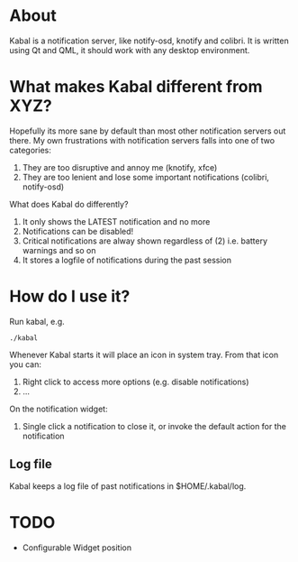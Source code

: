 
# About

Kabal is a notification server, like notify-osd, knotify and colibri. It is written
using Qt and QML, it should work with any desktop environment.


# What makes Kabal different from XYZ?

Hopefully its more sane by default than most other notification servers out there. My own
frustrations with notification servers falls into one of two categories:

1. They are too disruptive and annoy me (knotify, xfce)
2. They are too lenient and lose some important 
   notifications (colibri, notify-osd)

What does Kabal do differently?

1. It only shows the LATEST notification and no more
2. Notifications can be disabled!
3. Critical notifications are alway shown regardless
   of (2) i.e. battery warnings and so on
4. It stores a logfile of notifications during the
   past session

# How do I use it?

Run kabal, e.g.

    ./kabal

Whenever Kabal starts it will place an icon in system tray. From that icon
you can:

1. Right click to access more options (e.g. disable notifications)
1. ...

On the notification widget:

1. Single click a notification to close it, or invoke the default action
   for the notification

## Log file

Kabal keeps a log file of past notifications in $HOME/.kabal/log.

# TODO 

* Configurable Widget position

